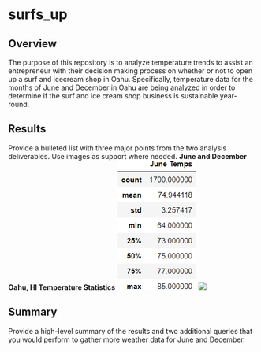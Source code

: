 # surfs_up

## Overview
The purpose of this repository is to analyze temperature trends to assist an entrepreneur with their decision making process on whether or not to open up a surf and icecream shop in Oahu. Specifically, temperature data for the months of June and December in Oahu are being analyzed in order to determine if the surf and ice cream shop business is sustainable year-round.

## Results 
Provide a bulleted list with three major points from the two analysis deliverables. Use images as support where needed.
<b> June and December Oahu, HI Temperature Statistics</b>
<img src="https://github.com/smyoung88/surfs_up/blob/main/Resources/june_temps.png">
<img src="https://github.com/smyoung88/surfs_up/blob/mainResources/dec_temps.png">


## Summary
Provide a high-level summary of the results and two additional queries that you would perform to gather more weather data for June and December.
